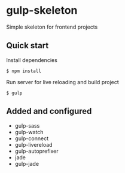 # gulp-skeleton

Simple skeleton for frontend projects

## Quick start

Install dependencies

    $ npm install

Run server for live reloading and build project

    $ gulp

## Added and configured

- gulp-sass
- gulp-watch
- gulp-connect
- gulp-livereload
- gulp-autoprefixer
- jade
- gulp-jade